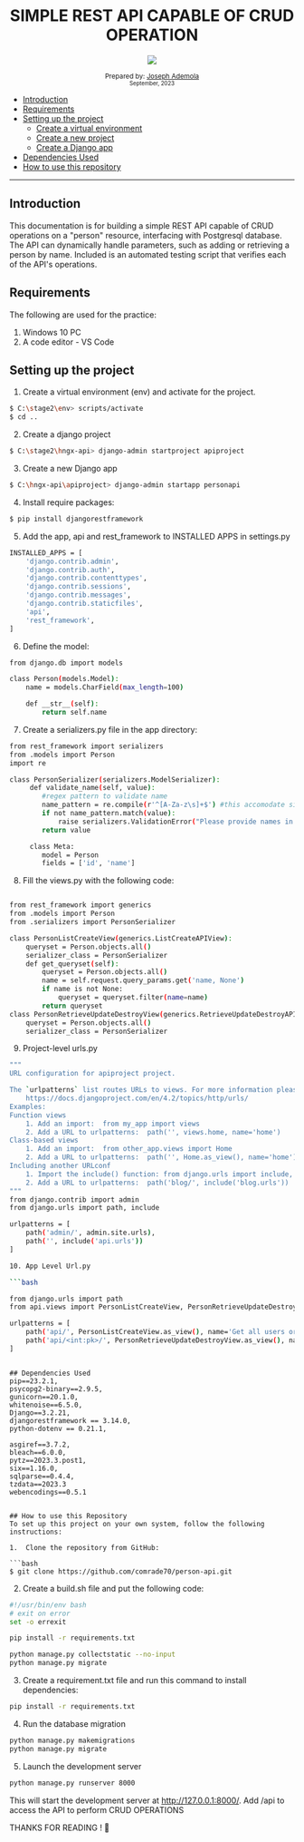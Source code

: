 <div align="center">

  <h1> SIMPLE REST API CAPABLE OF CRUD OPERATION</h1>
  <a class="header-badge" target="_blank" href="https://www.linkedin.com/in/joseph-ademola-570a1974/">
  <img src="https://img.shields.io/badge/style--5eba00.svg?label=LinkedIn&logo=linkedin&style=social">
  </a>

<sub>Prepared by: <a href="https://www.linkedin.com/in/joseph-ademola-570a1974/" target="_blank">Joseph Ademola</a><br>
<small> September, 2023</small></sub>

</div>


- [Introduction](#introduction)
- [Requirements](#requirements)
- [Setting up the project](#setting-up-the-project)
  - [Create a virtual environment](#create-a-virtual-environment)
  - [Create a new project](#create-a-new-project)
  - [Create a Django app](#create-a-django-app)
- [Dependencies Used](#dependencies-usec)
- [How to use this repository](#how-to-use-this-repo)


---

## Introduction
This documentation is for building a simple REST API capable of CRUD operations on a "person" resource, interfacing with Postgresql database. The API can dynamically handle parameters, such as adding or retrieving a person by name.  Included is an automated testing script that verifies each of the API's operations. 


## Requirements

The following are used for the practice:

1. Windows 10 PC
2. A code editor - VS Code

## Setting up the project
1. Create a virtual environment (env) and activate for the project.
   
```bash
$ C:\stage2\env> scripts/activate
$ cd ..  
```

2. Create a django project
   
```bash
$ C:\stage2\hngx-api> django-admin startproject apiproject
```

3. Create a new Django app

```bash
$ C:\hngx-api\apiproject> django-admin startapp personapi
```

4. Install require packages:
   
```bash
$ pip install djangorestframework
```

5. Add the app, api and rest_framework to INSTALLED APPS in settings.py

```bash
INSTALLED_APPS = [
    'django.contrib.admin',
    'django.contrib.auth',
    'django.contrib.contenttypes',
    'django.contrib.sessions',
    'django.contrib.messages',
    'django.contrib.staticfiles',
    'api',
    'rest_framework',
]
```

6. Define the model:
   
```bash
from django.db import models

class Person(models.Model):
    name = models.CharField(max_length=100)

    def __str__(self):
        return self.name

```

7. Create a serializers.py file in the app directory:
   
```bash
from rest_framework import serializers
from .models import Person
import re

class PersonSerializer(serializers.ModelSerializer):
     def validate_name(self, value):
        #regex pattern to validate name
        name_pattern = re.compile(r'^[A-Za-z\s]+$') #this accomodate single or double names
        if not name_pattern.match(value):
            raise serializers.ValidationError("Please provide names in letters only")
        return value

     class Meta:
        model = Person
        fields = ['id', 'name']

```

8. Fill the views.py with the following code:

```bash

from rest_framework import generics
from .models import Person
from .serializers import PersonSerializer

class PersonListCreateView(generics.ListCreateAPIView):
    queryset = Person.objects.all()
    serializer_class = PersonSerializer
    def get_queryset(self):
        queryset = Person.objects.all()
        name = self.request.query_params.get('name, None')
        if name is not None:
            queryset = queryset.filter(name=name)
        return queryset
class PersonRetrieveUpdateDestroyView(generics.RetrieveUpdateDestroyAPIView):
    queryset = Person.objects.all()
    serializer_class = PersonSerializer

```

9. Project-level urls.py

```bash
"""
URL configuration for apiproject project.

The `urlpatterns` list routes URLs to views. For more information please see:
    https://docs.djangoproject.com/en/4.2/topics/http/urls/
Examples:
Function views
    1. Add an import:  from my_app import views
    2. Add a URL to urlpatterns:  path('', views.home, name='home')
Class-based views
    1. Add an import:  from other_app.views import Home
    2. Add a URL to urlpatterns:  path('', Home.as_view(), name='home')
Including another URLconf
    1. Import the include() function: from django.urls import include, path
    2. Add a URL to urlpatterns:  path('blog/', include('blog.urls'))
"""
from django.contrib import admin
from django.urls import path, include

urlpatterns = [
    path('admin/', admin.site.urls),
    path('', include('api.urls'))
]

10. App Level Url.py

```bash

from django.urls import path
from api.views import PersonListCreateView, PersonRetrieveUpdateDestroyView

urlpatterns = [
    path('api/', PersonListCreateView.as_view(), name='Get all users or create a user'),
    path('api/<int:pk>/', PersonRetrieveUpdateDestroyView.as_view(), name='Retrieve user,Update user, or delete user'),
]


```
```

## Dependencies Used
pip==23.2.1,  
psycopg2-binary==2.9.5,
gunicorn==20.1.0,
whitenoise==6.5.0,
Django==3.2.21,
djangorestframework == 3.14.0,
python-dotenv == 0.21.1,

asgiref==3.7.2,
bleach==6.0.0,
pytz==2023.3.post1,
six==1.16.0,
sqlparse==0.4.4,
tzdata==2023.3
webencodings==0.5.1


## How to use this Repository
To set up this project on your own system, follow the following instructions:

1.  Clone the repository from GitHub:
   
```bash
$ git clone https://github.com/comrade70/person-api.git
```

2.  Create a build.sh file and put the following code:

```bash
#!/usr/bin/env bash
# exit on error
set -o errexit

pip install -r requirements.txt

python manage.py collectstatic --no-input
python manage.py migrate
```

3.  Create a requirement.txt file and run this command to install dependencies:
   
```bash
pip install -r requirements.txt
```

4.  Run the database migration
   
```bash
python manage.py makemigrations
python manage.py migrate

```


5.  Launch the development server

```bash
python manage.py runserver 8000
```
This will start the development server at http://127.0.0.1:8000/. Add /api to access the API to perform CRUD OPERATIONS


THANKS FOR READING ! 🎉

